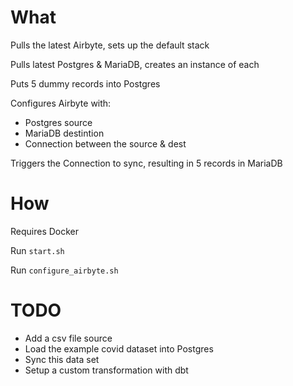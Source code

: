 # What
Pulls the latest Airbyte, sets up the default stack

Pulls latest Postgres & MariaDB, creates an instance of each

Puts 5 dummy records into Postgres

Configures Airbyte with:
- Postgres source
- MariaDB destintion
- Connection between the source & dest

Triggers the Connection to sync, resulting in 5 records in MariaDB

# How
Requires Docker

Run `start.sh`

Run `configure_airbyte.sh`

# TODO
- Add a csv file source
- Load the example covid dataset into Postgres
- Sync this data set
- Setup a custom transformation with dbt
